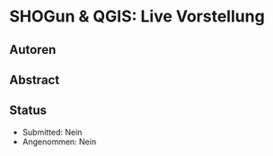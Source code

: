 # SHOGun & QGIS: Live Vorstellung

## Autoren

## Abstract

## Status

* Submitted: Nein
* Angenommen: Nein
